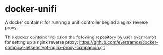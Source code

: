 # docker-unifi

A docker container for running a unifi controller begind a nginx reverse proxy.

This docker container relies on the following repository by user evertramos for setting up a nginx reverse proxy: 
https://github.com/evertramos/docker-compose-letsencrypt-nginx-proxy-companion.git